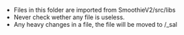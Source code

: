 - Files in this folder are imported from SmoothieV2/src/libs
- Never check wether any file is useless.
- Any heavy changes in a file, the file will be moved to /_sal
